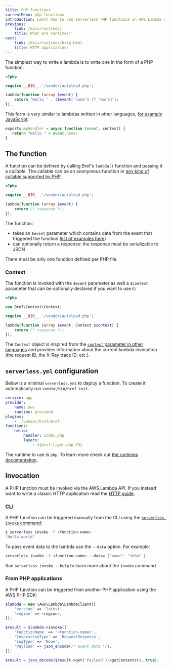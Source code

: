 ```yaml
---
title: PHP functions
currentMenu: php-functions
introduction: Learn how to run serverless PHP functions on AWS Lambda using Bref.
previous:
    link: /docs/runtimes/
    title: What are runtimes?
next:
    link: /docs/runtimes/http.html
    title: HTTP applications
---
```


The simplest way to write a lambda is to write one in the form of a PHP function:

```php
<?php

require __DIR__.'/vendor/autoload.php';

lambda(function (array $event) {
    return 'Hello ' . ($event['name'] ?? 'world');
});
```

This form is very similar to lambdas written in other languages, [for example JavaScript](https://docs.aws.amazon.com/lambda/latest/dg/nodejs-prog-model-handler.html):

```javascript
exports.myHandler = async function (event, context) {
   return "Hello " + event.name;
}
```

## The function

A function can be defined by calling Bref's `lambda()` function and passing it a *callable*. The callable can be an anonymous function or [any kind of callable supported by PHP](http://php.net/manual/en/language.types.callable.php).

```php
<?php

require __DIR__.'/vendor/autoload.php';

lambda(function (array $event) {
    return /* response */;
});
```

The function:

- takes an `$event` parameter which contains data from the event that triggered the function ([list of examples here](https://docs.aws.amazon.com/lambda/latest/dg/eventsources.html))
- can optionally return a response: the response must be serializable to JSON

There must be only one function defined per PHP file.

### Context

The function is invoked with the `$event` parameter as well a `$context` parameter that can be optionally declared if you want to use it:

```php
<?php

use Bref\Context\Context;

require __DIR__.'/vendor/autoload.php';

lambda(function (array $event, Context $context) {
    return /* response */;
});
```

The `Context` object is inspired from the [`context` parameter in other languages](https://docs.aws.amazon.com/lambda/latest/dg/nodejs-prog-model-context.html) and provides information about the current lambda invocation (the request ID, the X-Ray trace ID, etc.).

## `serverless.yml` configuration

Below is a minimal `serverless.yml` to deploy a function. To create it automatically run `vendor/bin/bref init`.

```yaml
service: app
provider:
    name: aws
    runtime: provided
plugins:
    - ./vendor/bref/bref
functions:
    hello:
        handler: index.php
        layers:
            - ${bref:layer.php-73}
```

The runtime to use is `php`. To learn more check out [the runtimes documentation](/docs/runtimes/README.md).

## Invocation

A PHP function must be invoked via the AWS Lambda API. If you instead want to write a classic HTTP application read the [HTTP guide](http.md).

### CLI

A PHP function can be triggered manually from the CLI using the [`serverless invoke` command](https://serverless.com/framework/docs/providers/aws/cli-reference/invoke/):

```bash
$ serverless invoke -f <function-name>
"Hello world"
```

To pass event data to the lambda use the `--data` option. For example:

```bash
serverless invoke -f <function-name> --data='{"name": "John" }'
```

Run `serverless invoke --help` to learn more about the `invoke` command.

### From PHP applications

A PHP function can be triggered from another PHP application using the AWS PHP SDK:

```php
$lambda = new \Aws\Lambda\LambdaClient([
    'version' => 'latest',
    'region' => <region>,
]);

$result = $lambda->invoke([
    'FunctionName' => '<function-name>',
    'InvocationType' => 'RequestResponse',
    'LogType' => 'None',
    'Payload' => json_encode(/* event data */),
]);

$result = json_decode($result->get('Payload')->getContents(), true);
```

